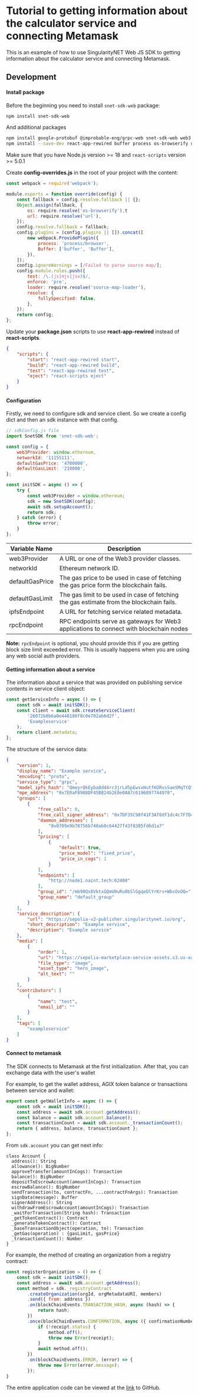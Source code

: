 # Tutorial to getting information about the calculator service and connecting Metamask

This is an example of how to use SingularityNET Web JS SDK to getting information about the calculator service and connecting Metamask.

## Development

#### Install package

Before the beginning you need to install `snet-sdk-web` package:

```sh
npm install snet-sdk-web
```

And additional packages

```sh
npm install google-protobuf @improbable-eng/grpc-web snet-sdk-web web3
npm install --save-dev react-app-rewired buffer process os-browserify url
```

Make sure that you have Node.js version >= 18 and `react-scripts` version >= 5.0.1

Create **config-overrides.js** in the root of your project with the content:

```javascript
const webpack = require('webpack');

module.exports = function override(config) {
    const fallback = config.resolve.fallback || {};
    Object.assign(fallback, {
        os: require.resolve('os-browserify'),t
        url: require.resolve('url'),
    });
    config.resolve.fallback = fallback;
    config.plugins = (config.plugins || []).concat([
        new webpack.ProvidePlugin({
            process: 'process/browser',
            Buffer: ['buffer', 'Buffer'],
        }),
    ]);
    config.ignoreWarnings = [/Failed to parse source map/];
    config.module.rules.push({
        test: /\.(js|mjs|jsx)$/,
        enforce: 'pre',
        loader: require.resolve('source-map-loader'),
        resolve: {
            fullySpecified: false,
        },
    });
    return config;
};
```

Update your **package.json** scripts to use **react-app-rewired** instead of **react-scripts**.

```json
{
    "scripts": {
        "start": "react-app-rewired start",
        "build": "react-app-rewired build",
        "test": "react-app-rewired test",
        "eject": "react-scripts eject"
    }
}
```

#### Configuration

Firstly, we need to configure sdk and service client. So we create a config dict and then an sdk instance with
that config.

```js
// sdkConfig.js file
import SnetSDK from 'snet-sdk-web';

const config = {
    web3Provider: window.ethereum,
    networkId: '11155111',
    defaultGasPrice: '4700000',
    defaultGasLimit: '210000',
};

const initSDK = async () => {
    try {
        const web3Provider = window.ethereum;
        sdk = new SnetSDK(config);
        await sdk.setupAccount();
        return sdk;
    } catch (error) {
        throw error;
    }
};
```

| Variable Name   | Description                                                                              |
| --------------- | ---------------------------------------------------------------------------------------- |
| web3Provider    | A URL or one of the Web3 provider classes.                                               |
| networkId       | Ethereum network ID.                                                                     |
| defaultGasPrice | The gas price to be used in case of fetching the gas price form the blockchain fails.    |
| defaultGasLimit | The gas limit to be used in case of fetching the gas estimate from the blockchain fails. |
| ipfsEndpoint    | A URL for fetching service related metadata.                                             |
| rpcEndpoint     | RPC endpoints serve as gateways for Web3 applications to connect with blockchain nodes   |

**Note:** `rpcEndpoint` is optional, you should provide this if you are getting block size limit exceeded error. This is usually happens when you are using any web social auth providers.

#### Getting information about a service

The information about a service that was provided on publishing service contents in service client object:

```js
const getServiceInfo = async () => {
    const sdk = await initSDK();
    const client = await sdk.createServiceClient(
        '26072b8b6a0e448180f8c0e702ab6d2f',
        'Exampleservice'
    );
    return client.metadata;
};

```

The structure of the service data:

```json
{
    "version": 1,
    "display_name": "Example service",
    "encoding": "proto",
    "service_type": "grpc",
    "model_ipfs_hash": "QmeyrQkEyba8dd4rc3jrLd5pEwsxHutfH2RvsSaeSMqTtQ",
    "mpe_address": "0x7E0aF8988DF45B824b2E0e0A87c6196897744970",
    "groups": [
        {
            "free_calls": 0,
            "free_call_signer_address": "0x7DF35C98f41F3Af0df1dc4c7F7D4C19a71Dd059F",
            "daemon_addresses": [
                "0x0709e9b78756b740ab0c64427f43f8305fd6d1a7"
            ],
            "pricing": [
                {
                    "default": true,
                    "price_model": "fixed_price",
                    "price_in_cogs": 1
                }
            ],
            "endpoints": [
                "http://node1.naint.tech:62400"
            ],
            "group_id": "/mb90Qs8VktxGQmU0uRu0bSlGgqeDlYrKrs+WbsOvOQ=",
            "group_name": "default_group"
        }
    ],
    "service_description": {
        "url": "https://sepolia-v2-publisher.singularitynet.io/org",
        "short_description": "Example service",
        "description": "Example service"
    },
    "media": [
        {
            "order": 1,
            "url": "https://sepolia-marketplace-service-assets.s3.us-east-1.amazonaws.com/26072b8b6a0e448180f8c0e702ab6d2f/services/d05c62bf9aa84843a195457d98417f4e/assets/20240327124952_asset.jpeg",
            "file_type": "image",
            "asset_type": "hero_image",
            "alt_text": ""
        }
    ],
    "contributors": [
        {
            "name": "test",
            "email_id": ""
        }
    ],
    "tags": [
        "exampleservice"
    ]
}
```

#### Connect to metamask

The SDK connects to Metamask at the first initialization. After that, you can exchange data with the user's wallet

For example, to get the wallet address, AGIX token balance or transactions between service and wallet:

```js
export const getWalletInfo = async () => {
    const sdk = await initSDK();
    const address = await sdk.account.getAddress();
    const balance = await sdk.account.balance();
    const transactionCount = await sdk.account._transactionCount();
    return { address, balance, transactionCount };
};
```

From `sdk.account` you can get next info:
```
class Account {
  address(): String
  allowance(): BigNumber
  approveTransfer(amountInCogs): Transaction
  balance(): BigNumber
  depositToEscrowAccount(amountInCogs): Transaction
  escrowBalance(): BigNumber
  sendTransaction(to, contractFn, ...contractFnArgs): Transaction
  signData(message): Buffer
  signerAddress(): String
  withdrawFromEscrowAccount(amountInCogs): Transaction
  _waitForTransaction(String hash): Transaction
  _getTokenContract(): Contract
  _generateTokenContract(): Contract
  _baseTransactionObject(operation, to): Transaction
  _getGas(operation) : {gasLimit, gasPrice}
  _transactionCount(): Number
}
```

For example, the method of creating an organization from a registry contract:
```js
const registerOrganization = () => {
    const sdk = await initSDK();
    const address = await sdk.account.getAddress();
    const method = sdk._registryContract
        .createOrganization(orgId, orgMetadataURI, members)
        .send({ from: address })
        .on(blockChainEvents.TRANSACTION_HASH, async (hash) => {
            return hash;
        })
        .once(blockChainEvents.CONFIRMATION, async ({ confirmationNumber, receipt }) => {
            if (!receipt.status) {
                method.off();
                throw new Error(receipt);
            }
            await method.off();
        })
        .on(blockChainEvents.ERROR, (error) => {
            throw new Error(error.message);
        });
}
```

The entire application code can be viewed at the
[link](https://github.com/singnet/snet-sdk-js/tree/master/packages/web/examples/calculator) to GitHub.